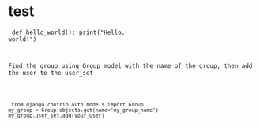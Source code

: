# test  
<code class="language-python">    def hello_world():
        print("Hello, world!")
<p>Find the group using Group model with the name of the group, then add the user to the user_set</p>

<pre><code class="language-python"> from django.contrib.auth.models import Group
my_group = Group.objects.get(name='my_group_name') 
my_group.user_set.add(your_user)

